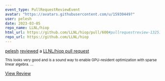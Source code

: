 ```yaml
---
event_type: PullRequestReviewEvent
avatar: "https://avatars.githubusercontent.com/u/15930449?"
user: pelesh
date: 2023-03-05
repo_name: LLNL/hiop
html_url: https://github.com/LLNL/hiop/pull/600#pullrequestreview-1325158366
repo_url: https://github.com/LLNL/hiop
---
```


<a href='https://github.com/pelesh' target='_blank'>pelesh</a> <a href='https://github.com/LLNL/hiop/pull/600#pullrequestreview-1325158366' target='_blank'>reviewed</a> a <a href='https://github.com/LLNL/hiop/pull/600' target='_blank'>LLNL/hiop pull request</a>

<small>This looks very good and is a sound way to enable GPU-resident optimization with sparse linear algebra. ...</small>

<a href='https://github.com/LLNL/hiop/pull/600#pullrequestreview-1325158366' target='_blank'>View Review</a>